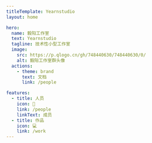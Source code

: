 ```yaml
---
titleTemplate: Yearnstudio
layout: home

hero:
  name: 毅阳工作室
  text: Yearnstudio
  tagline: 技术性小型工作室
  image:
    src: https://p.qlogo.cn/gh/748440630/748440630/0/
    alt: 毅阳工作室群头像
  actions:
    - theme: brand
      text: 文档
      link: /people

features:
  - title: 人员
    icon: 👥
    link: /people
    linkText: 成员
  - title: 作品
    icon: 💻
    link: /work
---
```

